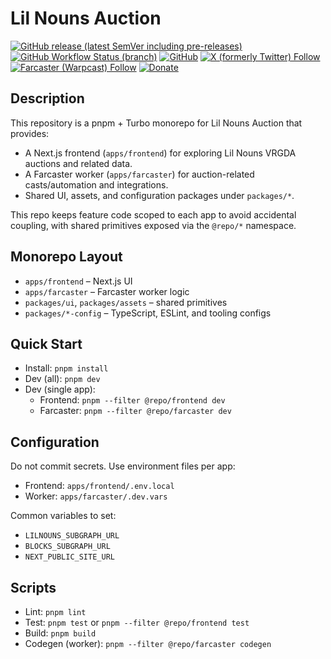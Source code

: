 # Lil Nouns Auction

[![GitHub release (latest SemVer including pre-releases)](https://img.shields.io/github/v/release/lilnouns/lilnouns-auction?include_prereleases)](https://github.com/lilnouns/lilnouns-auction/releases)
[![GitHub Workflow Status (branch)](https://img.shields.io/github/actions/workflow/status/lilnouns/lilnouns-auction/build.yml)](https://github.com/lilnouns/lilnouns-auction/actions/workflows/build.yml)
[![GitHub](https://img.shields.io/github/license/lilnouns/lilnouns-auction)](https://github.com/lilnouns/lilnouns-auction/blob/master/LICENSE)
[![X (formerly Twitter) Follow](https://img.shields.io/badge/follow-%40nekofar-ffffff?logo=x&style=flat)](https://x.com/nekofar)
[![Farcaster (Warpcast) Follow](https://img.shields.io/badge/follow-%40nekofar-855DCD.svg?logo=farcaster&logoColor=f5f5f5&style=flat)](https://warpcast.com/nekofar)
[![Donate](https://img.shields.io/badge/donate-nekofar.crypto-a2b9bc?logo=ethereum&logoColor=f5f5f5)](https://ud.me/nekofar.crypto)

## Description

This repository is a pnpm + Turbo monorepo for Lil Nouns Auction that provides:

- A Next.js frontend (`apps/frontend`) for exploring Lil Nouns VRGDA auctions and related data.
- A Farcaster worker (`apps/farcaster`) for auction-related casts/automation and integrations.
- Shared UI, assets, and configuration packages under `packages/*`.

This repo keeps feature code scoped to each app to avoid accidental coupling, with shared primitives exposed via the `@repo/*` namespace.

## Monorepo Layout

- `apps/frontend` – Next.js UI
- `apps/farcaster` – Farcaster worker logic
- `packages/ui`, `packages/assets` – shared primitives
- `packages/*-config` – TypeScript, ESLint, and tooling configs

## Quick Start

- Install: `pnpm install`
- Dev (all): `pnpm dev`
- Dev (single app):
  - Frontend: `pnpm --filter @repo/frontend dev`
  - Farcaster: `pnpm --filter @repo/farcaster dev`

## Configuration

Do not commit secrets. Use environment files per app:

- Frontend: `apps/frontend/.env.local`
- Worker: `apps/farcaster/.dev.vars`

Common variables to set:

- `LILNOUNS_SUBGRAPH_URL`
- `BLOCKS_SUBGRAPH_URL`
- `NEXT_PUBLIC_SITE_URL`

## Scripts

- Lint: `pnpm lint`
- Test: `pnpm test` or `pnpm --filter @repo/frontend test`
- Build: `pnpm build`
- Codegen (worker): `pnpm --filter @repo/farcaster codegen`
